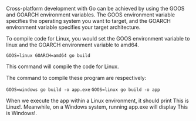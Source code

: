 Cross-platform development with Go can be achieved by using the GOOS and GOARCH environment variables. The GOOS environment variable specifies the operating system you want to target, and the GOARCH environment variable specifies your target architecture.

To compile code for Linux, you would set the GOOS environment variable to linux and the GOARCH environment variable to amd64.

`GOOS=linux GOARCH=amd64 go build`

This command will compile the code for Linux. 

The command to compile these program are respectively:

`GOOS=windows go build -o app.exe`
`GOOS=linux go build -o app`

When we execute the app within a Linux environment, it should print This is Linux!. Meanwhile, on a Windows system, running app.exe will display This is Windows!. 
